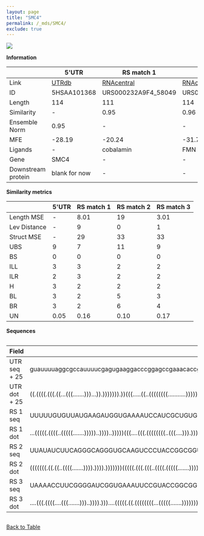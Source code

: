 ```yaml
---
layout: page
title: "SMC4"
permalink: /_mds/SMC4/
exclude: true
---
```




![](../../alns_9.28.22/aln_5HSAA101368_0.992.png?raw=true)


**Information**

| | 5'UTR       | RS match 1   | RS match 2  | RS match 3 |
| ---- | ----------- | ----------- | ----------- | ----------- |
| Link | <a href="http://utrdb.ba.itb.cnr.it/getutr/5HSAA101368/1" target="_blank" rel="noopener noreferrer">UTRdb</a>   | <a href="https://rnacentral.org/rna/URS000232A9F4/58049" target="_blank" rel="noopener noreferrer">RNAcentral</a>     |<a href="https://rnacentral.org/rna/URS0000DB65E1/1776758" target="_blank" rel="noopener noreferrer">RNAcentral</a>  | <a href="https://rnacentral.org/rna/URS0000ABC348/340099" target="_blank" rel="noopener noreferrer">RNAcentral</a>   |
| ID | 5HSAA101368     | URS000232A9F4_58049     | URS0000DB65E1_1776758     | URS0000ABC348_340099     |
| Length | 114     |  111    | 114   |  115    |
| Similarity | - | 0.95 | 0.96 | 0.96 |
| Ensemble Norm | 0.95 | - | - | - |
| MFE | -28.19 | -20.24 | -31.72 | -31.95 |
| Ligands | - | cobalamin | FMN | FMN |
| Gene | SMC4 | - | - | - |
| Downstream protein | blank for now    |    -    | -  | - |


**Similarity metrics**

| | 5'UTR       | RS match 1   | RS match 2  | RS match 3 |
| ---- | ----------- | ----------- | ----------- | ----------- |
| Length MSE | - | 8.01 | 19 | 3.01 |
| Lev Distance | - | 9 | 0 | 1 |
| Struct MSE | - | 29 | 33 | 33 |
| UBS| 9 | 7 | 11 | 9 |
| BS | 0 | 0 | 0 | 0 |
| ILL | 3 | 3 | 2 | 2 |
| ILR | 2 | 3 | 2 | 2 |
| H | 3 | 2 | 2 | 2 |
| BL | 3 | 2 | 5 | 3 |
| BR | 3 | 2 | 6 | 4 |
| UN | 0.05 | 0.16 | 0.10 | 0.17 |

**Sequences**


<div style="overflow-x:auto;">

<table>
<colgroup>
<col width="30%" />
<col width="70%" />
</colgroup>
<thead>
<tr class="header">
<th>Field</th>
<th>Description</th>
</tr>
</thead>
<tbody>
<tr>
<td markdown="span">UTR seq + 25 </td>
<td markdown="span"> guauuuuaggcgccauuuucgagugaaggacccggagccgaaacaccgguaggagcggggagguggguacuacacaaccgucuccagcaATGCCCCGTAAAGGCACCCAGCCCT </td>
</tr>
<tr>
<td markdown="span">UTR dot + 25  </td>
<td markdown="span"> ((.((((.(((.((...(((.......)))...)).))))))).))(((.....((..((((((((...........)))))))).))......)))....(((.....)))..
</td>
</tr>


<tr>
<td markdown="span">RS 1 seq </td>
<td markdown="span"> UUUUUGUGUUAUGAAGAUGGUGAAAAUCCAUCGCUGUGCCCGCAACUGUAAAUGAAGUGAUAUUCAGUUUUCCGAUAAAUAUCGCCUCAAAGUCAGAUAGCUAACCAAAAA
</td>
</tr>


<tr>
<td markdown="span">RS 1 dot </td>
<td markdown="span"> ...(((((.((((..(((((.......)))))..))))..)))))(((....(((.((((((((..(((....))).)))))))).)))....)))...............
</td>
</tr>


<tr>
<td markdown="span">RS 2 seq </td>
<td markdown="span"> UUAUAUCUUCAGGGCAGGGUGCAAGUCCCUACCGGCGGUAUAGCCCGCGAGCCGUAAGGUUGAUUCGGUGAAAGUCCGAAGCCGACAGUAUAGUCUGGAUGGGAGAAGAUAAUU
</td>
</tr>


<tr>
<td markdown="span">RS 2 dot </td>
<td markdown="span"> (((((((.((.((..((((.......)))).)))).)))))))(((((.(((.(((..((((.(((((.......)))))..))))..))).).)).).))))...........
</td>
</tr>


<tr>
<td markdown="span">RS 3 seq </td>
<td markdown="span"> UAAAACCUUCGGGGAUCGGUGAAAUUCCGUACCGGCGGUAUAGCCCGCGAGCCUUUUGGCAGACUCGGUGAAAUUCCGAGGCCGACAGUUAAAGUCUGGAUGGGAGAAGGAGAAA
</td>
</tr>


<tr>
<td markdown="span">RS 3 dot </td>
<td markdown="span"> ....(((.((((....(((.......)))..)))).)))....(((((.((.((((((((...(((((.......))))))))))......))).)).).))))...........
</td>
</tr>

</tbody>
</table>


</div>


[Back to Table](../../display)
